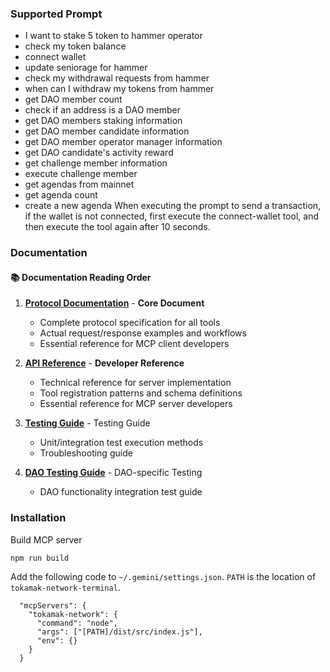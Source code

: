 ### Supported Prompt

- I want to stake 5 token to hammer operator
- check my token balance
- connect wallet
- update seniorage for hammer
- check my withdrawal requests from hammer
- when can I withdraw my tokens from hammer
- get DAO member count
- check if an address is a DAO member
- get DAO members staking information
- get DAO member candidate information
- get DAO member operator manager information
- get DAO candidate's activity reward
- get challenge member information
- execute challenge member
- get agendas from mainnet
- get agenda count
- create a new agenda
When executing the prompt to send a transaction, if the wallet is not connected, first execute the connect-wallet tool, and then execute the tool again after 10 seconds.

### Documentation

#### 📚 **Documentation Reading Order**

1. **[Protocol Documentation](docs/PROTOCOL.md)** - **Core Document**
   - Complete protocol specification for all tools
   - Actual request/response examples and workflows
   - Essential reference for MCP client developers

2. **[API Reference](docs/API_REFERENCE.md)** - **Developer Reference**
   - Technical reference for server implementation
   - Tool registration patterns and schema definitions
   - Essential reference for MCP server developers

3. **[Testing Guide](docs/TESTING.md)** - Testing Guide
   - Unit/integration test execution methods
   - Troubleshooting guide

4. **[DAO Testing Guide](docs/DAO_TESTING.md)** - DAO-specific Testing
   - DAO functionality integration test guide

### Installation

Build MCP server
```
npm run build
```

Add the following code to `~/.gemini/settings.json`. `PATH` is the location of `tokamak-network-terminal`.
```
  "mcpServers": {
    "tokamak-network": {
      "command": "node",
      "args": ["[PATH]/dist/src/index.js"],
      "env": {}
    }
  }
```
